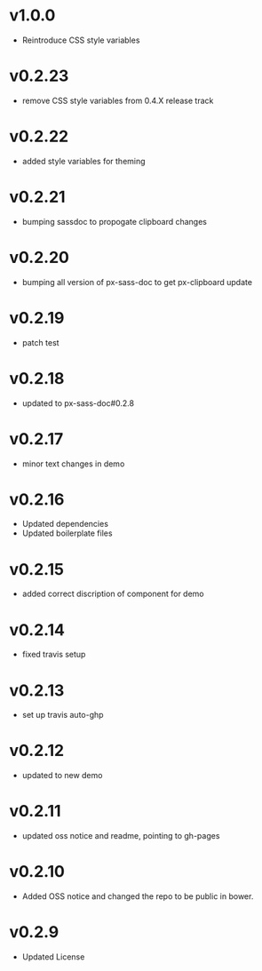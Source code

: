 v1.0.0
==================
* Reintroduce CSS style variables

v0.2.23
==================
* remove CSS style variables from 0.4.X release track

v0.2.22
==================
* added style variables for theming

v0.2.21
==================
* bumping sassdoc to propogate clipboard changes

v0.2.20
==================
* bumping all version of px-sass-doc to get px-clipboard update

v0.2.19
==================
* patch test

v0.2.18
==============================
* updated to px-sass-doc#0.2.8

v0.2.17
==============================
* minor text changes in demo

v0.2.16
==============================
* Updated dependencies
* Updated boilerplate files

v0.2.15
==============================
* added correct discription of component for demo

v0.2.14
==============================
* fixed travis setup

v0.2.13
==============================
* set up travis auto-ghp

v0.2.12
==============================
* updated to new demo

v0.2.11
==============================
* updated oss notice and readme, pointing to gh-pages

v0.2.10
==============================
* Added OSS notice and changed the repo to be public in bower.

v0.2.9
========================
* Updated License
